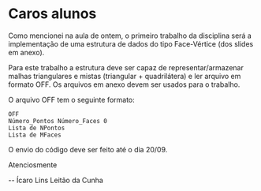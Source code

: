 # Caros alunos

Como mencionei na aula de ontem, o primeiro trabalho da disciplina será a implementação de uma estrutura de dados do tipo Face-Vértice (dos slides em anexo).

Para este trabalho a estrutura deve ser capaz de representar/armazenar malhas triangulares e mistas (triangular + quadrilátera) e ler arquivo em formato OFF.
Os arquivos em anexo devem ser usados para o trabalho.

O arquivo OFF tem o seguinte formato:

    OFF
    Número_Pontos Número_Faces 0
    Lista de NPontos
    Lista de MFaces

O envio do código deve ser feito até o dia 20/09.

Atenciosmente

--
Ícaro Lins Leitão da Cunha
